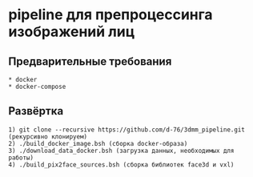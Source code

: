 # pipeline для препроцессинга изображений лиц

## Предварительные требования
	* docker
	* docker-compose

## Развёртка
	1) git clone --recursive https://github.com/d-76/3dmm_pipeline.git (рекурсивно клонируем)
	2) ./build_docker_image.bsh (сборка docker-образа)
	3) ./download_data_docker.bsh (загрузка данных, необходимых для работы)
	4) ./build_pix2face_sources.bsh (сборка библиотек face3d и vxl)